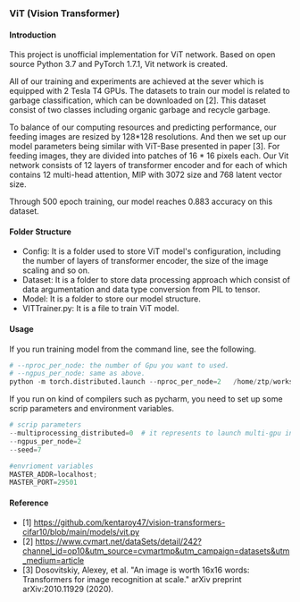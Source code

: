 ### ViT (Vision Transformer)

#### Introduction
This project is unofficial implementation for ViT network. 
Based on open source Python 3.7 and PyTorch 1.7.1, Vit network is created. 

All of our training and experiments are achieved at the sever which is equipped with 2 Tesla T4 GPUs.
The datasets to train our model is related to garbage classification, which can be downloaded on [2].
This dataset consist of two classes including organic garbage and recycle garbage.

To balance of our computing resources and predicting performance, our feeding images are resized by 128*128 resolutions.
And then we set up our model parameters being similar with ViT-Base presented in paper [3].
For feeding images, they are divided into patches of 16 * 16 pixels each.
Our Vit network consists of 12 layers of transformer encoder and for each of which contains 12 multi-head attention, MlP with 3072 size and 768 latent vector size.

Through 500 epoch training, our model reaches 0.883 accuracy on this dataset.

#### Folder Structure
- Config: It is a folder used to store ViT model's configuration, including the number of layers of transformer encoder, the size of the image scaling and so on.
- Dataset: It is a folder to store data processing approach which consist of data argumentation and data type conversion from PIL to tensor. 
- Model: It is a folder to store our model structure.
- VITTrainer.py: It is a file to train ViT model.

#### Usage

If you run training model from the command line, see the following.
```python
# --nproc_per_node: the number of Gpu you want to used.
# --ngpus_per_node: same as above.
python -m torch.distributed.launch --nproc_per_node=2   /home/ztp/workspace/semantic_segmentation/VIT-Pytorch/VITTrainer.py --seed=7 --multiprocessing_distributed=1 --ngpus_per_node=2 --config_file='./Config/GarbageCls_VIT_config.yml' 
```

If you run on kind of compilers such as pycharm, you need to set up some scrip parameters and environment variables.
```python
# scrip parameters
--multiprocessing_distributed=0  # it represents to launch multi-gpu in a way of torch.multiprocessing.spawn
--ngpus_per_node=2 
--seed=7

#envrioment variables
MASTER_ADDR=localhost;
MASTER_PORT=29501
```

#### Reference
- [1] https://github.com/kentaroy47/vision-transformers-cifar10/blob/main/models/vit.py
- [2] https://www.cvmart.net/dataSets/detail/242?channel_id=op10&utm_source=cvmartmp&utm_campaign=datasets&utm_medium=article
- [3] Dosovitskiy, Alexey, et al. "An image is worth 16x16 words: Transformers for image recognition at scale." arXiv preprint arXiv:2010.11929 (2020).